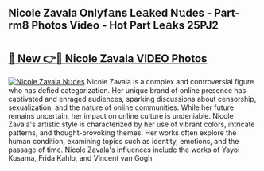 ## Nicole Zavala Onlyf𝚊ns Le𝚊ked N𝚞des - Part-rm8 Photos Video - Hot Part Le𝚊ks 25PJ2

# <h2><a href="http://ac29235.deff.icu/?id=Nicole+Zavala">🔗 New 👉🔴 Nicole Zavala VIDEO Photos</a></h2>

[![Nicole Zavala N𝚞des](https://i.imgur.com/rIISA9y.gif)](http://ac29235.deff.icu/?id=Nicole+Zavala)
Nicole Zavala is a complex and controversial figure who has defied categorization. Her unique brand of online presence has captivated and enraged audiences, sparking discussions about censorship, sexualization, and the nature of online communities. While her future remains uncertain, her impact on online culture is undeniable. Nicole Zavala's artistic style is characterized by her use of vibrant colors, intricate patterns, and thought-provoking themes. Her works often explore the human condition, examining topics such as identity, emotions, and the passage of time. Nicole Zavala's influences include the works of Yayoi Kusama, Frida Kahlo, and Vincent van Gogh.
